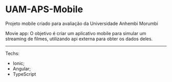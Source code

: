 # UAM-APS-Mobile
Projeto mobile criado para avaliação da Universidade Anhembi Morumbi

Movie app:
O objetivo é criar um aplicativo mobile para simular um streaming de filmes, utilizando api externa para obter os dados deles.

-----------------
Techs:

- Ionic;
- Angular;
- TypeScript

